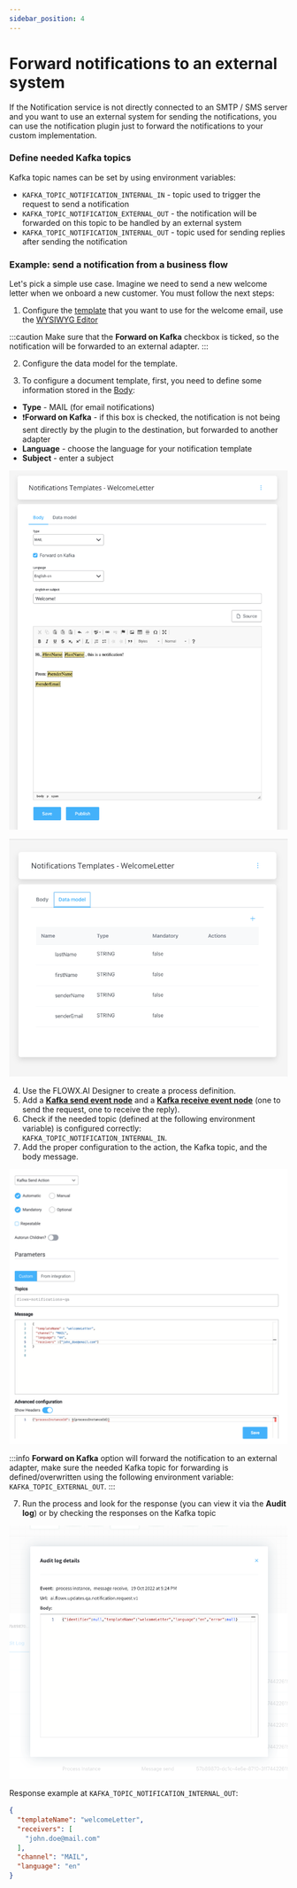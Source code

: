 ```yaml
---
sidebar_position: 4
---
```


# Forward notifications to an external system

If the Notification service is not directly connected to an SMTP / SMS server and you want to use an external system for sending the notifications, you can use the notification plugin just to forward the notifications to your custom implementation.

### Define needed Kafka topics

Kafka topic names can be set by using environment variables:

* `KAFKA_TOPIC_NOTIFICATION_INTERNAL_IN` - topic used to trigger the request to send a notification
* `KAFKA_TOPIC_NOTIFICATION_EXTERNAL_OUT` - the notification will be forwarded on this topic to be handled by an external system
* `KAFKA_TOPIC_NOTIFICATION_INTERNAL_OUT` - topic used for sending replies after sending the notification

### Example: send a notification from a business flow

Let's pick a simple use case. Imagine we need to send a new welcome letter when we onboard a new customer. You must follow the next steps:

1. Configure the [template](managing-notification-templates.md) that you want to use for the welcome email, use the [WYSIWYG Editor](../../../wysiwyg.md)

:::caution
Make sure that the **Forward on Kafka** checkbox is ticked, so the notification will be forwarded to an external adapter.
:::

2. Configure the data model for the template. 

3. To configure a document template, first, you need to define some information stored in the [Body](../../../wysiwyg.md#notification-templates):

* **Type** - MAIL (for email notifications)
* ❗️**Forward on Kafka** - if this box is checked, the notification is not being sent directly by the plugin to the destination, but forwarded to another adapter
* **Language** - choose the language for your notification template
* **Subject** - enter a subject

![](../../../../img/notification_email.png)


![](../../../../img/data_model_notif.png)

4. Use the FLOWX.AI Designer to create a process definition.
5. Add a [**Kafka send event node**](../../../../../building-blocks/node/message-send-received-task-node.md#configuring-a-message-send-task-node) and a [**Kafka receive event node**](../../../../../building-blocks/node/message-send-received-task-node.md#configuring-a-message-receive-task-node) (one to send the request, one to receive the reply).
5. Check if the needed topic (defined at the following environment variable) is configured correctly: `KAFKA_TOPIC_NOTIFICATION_INTERNAL_IN`.
6. Add the proper configuration to the action, the Kafka topic, and the body message.

![](../../../../img/notif_params_send.png)

:::info
**Forward on Kafka** option will forward the notification to an external adapter, make sure the needed Kafka topic for forwarding is defined/overwritten using the following environment variable: `KAFKA_TOPIC_EXTERNAL_OUT`.
:::

7. Run the process and look for the response (you can view it via the **Audit log**) or by checking the responses on the Kafka topic

![](../../../../img/notif_send_resp.png)


Response example at `KAFKA_TOPIC_NOTIFICATION_INTERNAL_OUT`:

```json
{
  "templateName": "welcomeLetter",
  "receivers": [
    "john.doe@mail.com"
  ],
  "channel": "MAIL",
  "language": "en"
}

```
